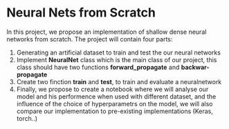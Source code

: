 # Neural Nets from Scratch


In this project, we propose an implementation of shallow dense neural networks from scratch. The project will contain four parts:
 1) Generating an artificial dataset to train and test the our neural networks
 2) Implement **NeuralNet** class which is the main class of our project, this class should have two functions **forward_propagate** and **backwar-propagate**
 3) Create two finction **train** and **test**, to train and evaluate a neuralnetwork
 4) Finally, we propose to create a notebook where we will analyse our model and his performence when used with different dataset, and the influence of the choice of hyperparametrs on the model, we will also compare our implementation to pre-existing implementations (Keras, torch..)
